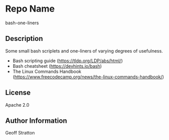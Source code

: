 Repo Name
=========
bash-one-liners

Description
---------------
Some small bash scriplets and one-liners of varying degrees of usefulness.

* Bash scripting guide (https://tldp.org/LDP/abs/html/)
* Bash cheatsheet (https://devhints.io/bash)
* The Linux Commands Handbook (https://www.freecodecamp.org/news/the-linux-commands-handbook/)

License
-------
Apache 2.0

Author Information
------------------
Geoff Stratton
